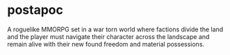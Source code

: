 # postapoc
A roguelike MMORPG set in a war torn world where factions divide the land and the player must navigate their character across the landscape and remain alive with their new found freedom and material possessions.
